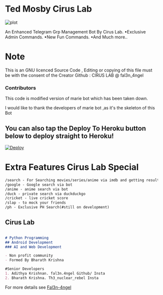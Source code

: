 # Ted Mosby Cirus Lab
![plot](https://github.com/Fal3n-4ngel/Joey-Tribbiani/blob/master/IMG_20210608_115450_622.jpg
)

An Enhanced Telegram Grp Management Bot By Cirus Lab.
•Exclusive Admin Commands.
•New Fun Commands.
•And Much more..

# Note
This is an GNU licenced Source Code , Editing or copying of this file must be with the consent of the Creator
Github : CIRUS LAB @ fal3n_4ngel

### Contributors

This code is modified version of marie bot which has been taken down.

I would like to thank the developers of marie bot ,as it's the skeleton of this Bot

## You can also tap the Deploy To Heroku button below to deploy straight to Heroku!

[![Deploy](https://www.herokucdn.com/deploy/button.svg)](https://heroku.com/deploy?template=https://github.com/Fal3n-4ngel/Ted-Mosby-Cirus.Lab)

# Extra Features Cirus Lab Special
```markdown
/search - For Searching movies/series/anime via imdb and getting results
/google - Google search via bot
/anime - anime search via bot
/duck - private search via duckduckgo
/cricket - live cricket score
/slap - to mock your friends
/ph - Exclusive PH Search(#still on development)
```

## Cirus Lab

```markdown   

# Python Programming
## Android Development
### AI and Web Development

- Non profit community
- Formed By Bharath Krishna

#Senior Developers
1. Adithya Krishnan. fal3n.4ngel Github/ Insta
2. Bharath Krishna. Th3_nuclear_rebel Insta

```

For more details see [Fal3n-4ngel](https://github.com/fal3n-4ngel/)


